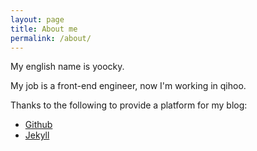 ```yaml
---
layout: page
title: About me
permalink: /about/
---
```


My english name is yoocky.

My job is a front-end engineer, now I'm working in qihoo. 

Thanks to the following to provide a platform for my blog:

* [Github](http://github.com)
* [Jekyll](http://jekyllrb.com)


